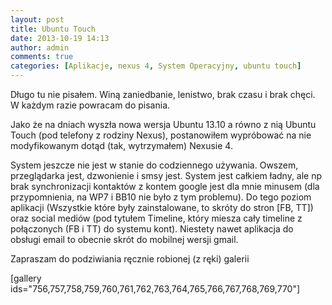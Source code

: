 ```yaml
---
layout: post
title: Ubuntu Touch
date: 2013-10-19 14:13
author: admin
comments: true
categories: [Aplikacje, nexus 4, System Operacyjny, ubuntu touch]
---
```

Długo tu nie pisałem. Winą zaniedbanie, lenistwo, brak czasu i brak chęci. W każdym razie powracam do pisania.

Jako że na dniach wyszła nowa wersja Ubuntu 13.10 a równo z nią Ubuntu Touch (pod telefony z rodziny Nexus), postanowiłem wypróbować na nie modyfikowanym dotąd (tak, wytrzymałem) Nexusie 4.

System jeszcze nie jest w stanie do codziennego używania. Owszem, przeglądarka jest, dzwonienie i smsy jest. System jest całkiem ładny, ale np brak synchronizacji kontaktów z kontem google jest dla mnie minusem (dla przypomnienia, na WP7 i BB10 nie było z tym problemu). Do tego poziom aplikacji (Wszystkie które były zainstalowane, to skróty do stron [FB, TT]) oraz social mediów (pod tytułem Timeline, który miesza cały timeline z połączonych (FB i TT) do systemu kont). Niestety nawet aplikacja do obsługi email to obecnie skrót do mobilnej wersji gmail.

Zapraszam do podziwiania ręcznie robionej (z ręki) galerii

[gallery ids="756,757,758,759,760,761,762,763,764,765,766,767,768,769,770"]
